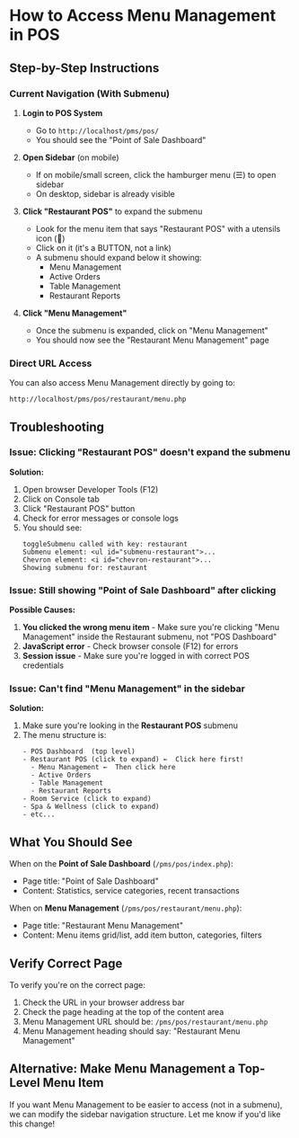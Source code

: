 # How to Access Menu Management in POS

## Step-by-Step Instructions

### Current Navigation (With Submenu)

1. **Login to POS System**
   - Go to `http://localhost/pms/pos/`
   - You should see the "Point of Sale Dashboard"

2. **Open Sidebar** (on mobile)
   - If on mobile/small screen, click the hamburger menu (☰) to open sidebar
   - On desktop, sidebar is already visible

3. **Click "Restaurant POS"** to expand the submenu
   - Look for the menu item that says "Restaurant POS" with a utensils icon (🍴)
   - Click on it (it's a BUTTON, not a link)
   - A submenu should expand below it showing:
     - Menu Management
     - Active Orders
     - Table Management
     - Restaurant Reports

4. **Click "Menu Management"**
   - Once the submenu is expanded, click on "Menu Management"
   - You should now see the "Restaurant Menu Management" page

### Direct URL Access

You can also access Menu Management directly by going to:
```
http://localhost/pms/pos/restaurant/menu.php
```

## Troubleshooting

### Issue: Clicking "Restaurant POS" doesn't expand the submenu

**Solution:**
1. Open browser Developer Tools (F12)
2. Click on Console tab
3. Click "Restaurant POS" button
4. Check for error messages or console logs
5. You should see:
   ```
   toggleSubmenu called with key: restaurant
   Submenu element: <ul id="submenu-restaurant">...
   Chevron element: <i id="chevron-restaurant">...
   Showing submenu for: restaurant
   ```

### Issue: Still showing "Point of Sale Dashboard" after clicking

**Possible Causes:**
1. **You clicked the wrong menu item** - Make sure you're clicking "Menu Management" inside the Restaurant submenu, not "POS Dashboard"
2. **JavaScript error** - Check browser console (F12) for errors
3. **Session issue** - Make sure you're logged in with correct POS credentials

### Issue: Can't find "Menu Management" in the sidebar

**Solution:**
1. Make sure you're looking in the **Restaurant POS** submenu
2. The menu structure is:
   ```
   - POS Dashboard  (top level)
   - Restaurant POS (click to expand) ←  Click here first!
     - Menu Management ←  Then click here
     - Active Orders
     - Table Management  
     - Restaurant Reports
   - Room Service (click to expand)
   - Spa & Wellness (click to expand)
   - etc...
   ```

## What You Should See

When on the **Point of Sale Dashboard** (`/pms/pos/index.php`):
- Page title: "Point of Sale Dashboard"
- Content: Statistics, service categories, recent transactions

When on **Menu Management** (`/pms/pos/restaurant/menu.php`):
- Page title: "Restaurant Menu Management"
- Content: Menu items grid/list, add item button, categories, filters

## Verify Correct Page

To verify you're on the correct page:
1. Check the URL in your browser address bar
2. Check the page heading at the top of the content area
3. Menu Management URL should be: `/pms/pos/restaurant/menu.php`
4. Menu Management heading should say: "Restaurant Menu Management"

## Alternative: Make Menu Management a Top-Level Menu Item

If you want Menu Management to be easier to access (not in a submenu), we can modify the sidebar navigation structure. Let me know if you'd like this change!

